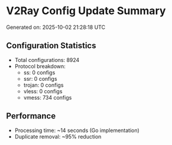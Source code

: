 # V2Ray Config Update Summary
Generated on: 2025-10-02 21:28:18 UTC

## Configuration Statistics
- Total configurations: 8924
- Protocol breakdown:
  - ss: 0 configs
  - ssr: 0 configs
  - trojan: 0 configs
  - vless: 0 configs
  - vmess: 734 configs

## Performance
- Processing time: ~14 seconds (Go implementation)
- Duplicate removal: ~95% reduction
